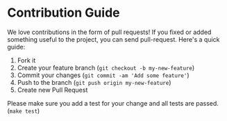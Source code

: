 Contribution Guide
==================
We love contributions in the form of pull requests!
If you fixed or added something useful to the project, you can send pull-request.
Here's a quick guide:

1. Fork it
2. Create your feature branch (`git checkout -b my-new-feature`)
3. Commit your changes (`git commit -am 'Add some feature'`)
4. Push to the branch (`git push origin my-new-feature`)
5. Create new Pull Request

Please make sure you add a test for your change and all tests are passed. (`make test`)
